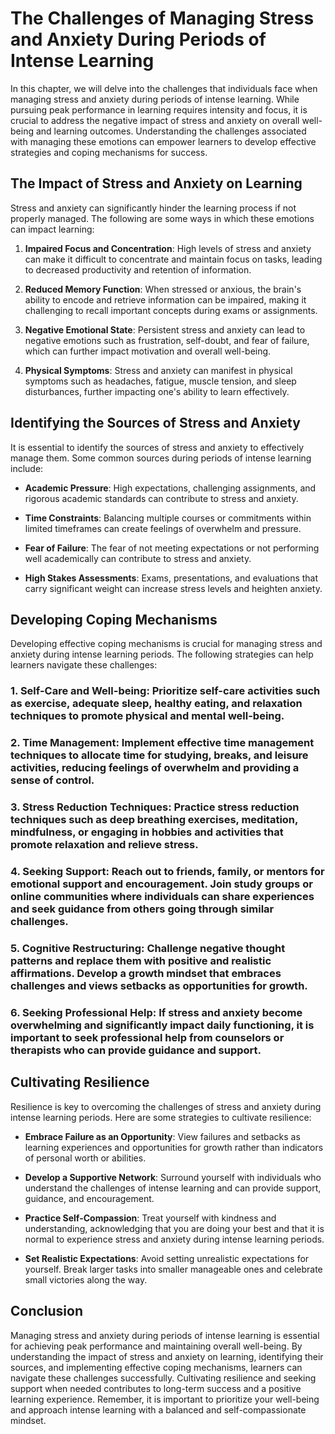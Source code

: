 The Challenges of Managing Stress and Anxiety During Periods of Intense Learning
===========================================================================================

In this chapter, we will delve into the challenges that individuals face when managing stress and anxiety during periods of intense learning. While pursuing peak performance in learning requires intensity and focus, it is crucial to address the negative impact of stress and anxiety on overall well-being and learning outcomes. Understanding the challenges associated with managing these emotions can empower learners to develop effective strategies and coping mechanisms for success.

The Impact of Stress and Anxiety on Learning
--------------------------------------------

Stress and anxiety can significantly hinder the learning process if not properly managed. The following are some ways in which these emotions can impact learning:

1. **Impaired Focus and Concentration**: High levels of stress and anxiety can make it difficult to concentrate and maintain focus on tasks, leading to decreased productivity and retention of information.

2. **Reduced Memory Function**: When stressed or anxious, the brain's ability to encode and retrieve information can be impaired, making it challenging to recall important concepts during exams or assignments.

3. **Negative Emotional State**: Persistent stress and anxiety can lead to negative emotions such as frustration, self-doubt, and fear of failure, which can further impact motivation and overall well-being.

4. **Physical Symptoms**: Stress and anxiety can manifest in physical symptoms such as headaches, fatigue, muscle tension, and sleep disturbances, further impacting one's ability to learn effectively.

Identifying the Sources of Stress and Anxiety
---------------------------------------------

It is essential to identify the sources of stress and anxiety to effectively manage them. Some common sources during periods of intense learning include:

* **Academic Pressure**: High expectations, challenging assignments, and rigorous academic standards can contribute to stress and anxiety.

* **Time Constraints**: Balancing multiple courses or commitments within limited timeframes can create feelings of overwhelm and pressure.

* **Fear of Failure**: The fear of not meeting expectations or not performing well academically can contribute to stress and anxiety.

* **High Stakes Assessments**: Exams, presentations, and evaluations that carry significant weight can increase stress levels and heighten anxiety.

Developing Coping Mechanisms
----------------------------

Developing effective coping mechanisms is crucial for managing stress and anxiety during intense learning periods. The following strategies can help learners navigate these challenges:

### 1. **Self-Care and Well-being**: Prioritize self-care activities such as exercise, adequate sleep, healthy eating, and relaxation techniques to promote physical and mental well-being.

### 2. **Time Management**: Implement effective time management techniques to allocate time for studying, breaks, and leisure activities, reducing feelings of overwhelm and providing a sense of control.

### 3. **Stress Reduction Techniques**: Practice stress reduction techniques such as deep breathing exercises, meditation, mindfulness, or engaging in hobbies and activities that promote relaxation and relieve stress.

### 4. **Seeking Support**: Reach out to friends, family, or mentors for emotional support and encouragement. Join study groups or online communities where individuals can share experiences and seek guidance from others going through similar challenges.

### 5. **Cognitive Restructuring**: Challenge negative thought patterns and replace them with positive and realistic affirmations. Develop a growth mindset that embraces challenges and views setbacks as opportunities for growth.

### 6. **Seeking Professional Help**: If stress and anxiety become overwhelming and significantly impact daily functioning, it is important to seek professional help from counselors or therapists who can provide guidance and support.

Cultivating Resilience
----------------------

Resilience is key to overcoming the challenges of stress and anxiety during intense learning periods. Here are some strategies to cultivate resilience:

* **Embrace Failure as an Opportunity**: View failures and setbacks as learning experiences and opportunities for growth rather than indicators of personal worth or abilities.

* **Develop a Supportive Network**: Surround yourself with individuals who understand the challenges of intense learning and can provide support, guidance, and encouragement.

* **Practice Self-Compassion**: Treat yourself with kindness and understanding, acknowledging that you are doing your best and that it is normal to experience stress and anxiety during intense learning periods.

* **Set Realistic Expectations**: Avoid setting unrealistic expectations for yourself. Break larger tasks into smaller manageable ones and celebrate small victories along the way.

Conclusion
----------

Managing stress and anxiety during periods of intense learning is essential for achieving peak performance and maintaining overall well-being. By understanding the impact of stress and anxiety on learning, identifying their sources, and implementing effective coping mechanisms, learners can navigate these challenges successfully. Cultivating resilience and seeking support when needed contributes to long-term success and a positive learning experience. Remember, it is important to prioritize your well-being and approach intense learning with a balanced and self-compassionate mindset.
